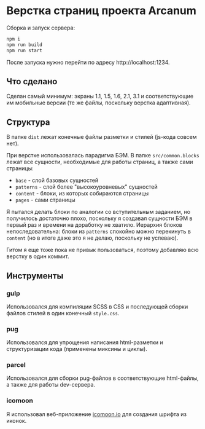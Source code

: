 # Верстка страниц проекта Arcanum

Сборка и запуск сервера:
```sh
npm i
npm run build
npm run start
```

После запуска нужно перейти по адресу http://localhost:1234.

## Что сделано
Сделан самый минимум: экраны 1.1, 1.5, 1.6, 2.1, 3.1 и соответствующие им мобильные версии (те же файлы, поскольку верстка адаптивная).

## Структура
В папке `dist` лежат конечные файлы разметки и стилей (js-кода совсем нет).

При верстке использовалась парадигма БЭМ. В папке `src/common.blocks` лежат все сущности, необходимые для работы страниц, а также сами страницы:
- `base` - слой базовых сущностей
- `patterns` - слой более "высокоуровневых" сущностей
- `content` - блоки, из которых собираются страницы
- `pages` - сами страницы

Я пытался делать блоки по аналогии со вступительным заданием, но получилось достаточно плохо, поскольку я создавал сущности БЭМ в первый раз и времени на доработку не хватило. Иерархия блоков непоследовательна: блоки из `patterns` спокойно можно перекинуть в `content` (но в итоге даже это я не делаю, поскольку не успеваю).

Гитом я еще тоже пока не привык пользоваться, поэтому добавляю всю верстку в один коммит.

## Инструменты

### gulp
Использовался для компиляции SCSS в CSS и последующей сборки файлов стилей в один конечный `style.css`.

### pug
Использовался для упрощения написания html-разметки и структуризации кода (применены миксины и циклы).

### parcel
Использовался для сборки pug-файлов в соответствующие html-файлы, а также для работы dev-сервера.

### icomoon
Я использовал веб-приложение [icomoon.io](http://icomoon.io) для создания шрифта из иконок.